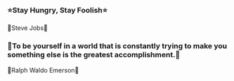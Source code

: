 <meta name="react-developer-portfolio"/>
<meta name="react"/>
<meta name="next"/>
<meta name="vue" />
<meta name="nuxt" />
<meta name="django" />
<meta name="flask" />
<meta name="front-end" />
<meta name="back-end" />
<meta name="full-stack"/>
<meta name="best-design"/><meta name="best-overview"/><meta name="brilliant-overview"/><meta name="best-github-profile"/><meta name="smart-github-profile"/><meta name="react-developer-overview"/>


<h3> ⭐Stay Hungry, Stay Foolish⭐</h3>
<p> 🥇Steve Jobs🥇</p>

<h3>🚀To be yourself in a world that is constantly trying to make you something else is the greatest accomplishment.🚀</h3>
<p>🌿Ralph Waldo Emerson🌿</p>

